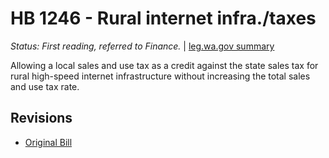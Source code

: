 # HB 1246 - Rural internet infra./taxes
*Status: First reading, referred to Finance.* | [leg.wa.gov summary](https://app.leg.wa.gov/billsummary?BillNumber=1246&Year=2021)

Allowing a local sales and use tax as a credit against the state sales tax for rural high-speed internet infrastructure without increasing the total sales and use tax rate.

## Revisions
* [Original Bill](1/)